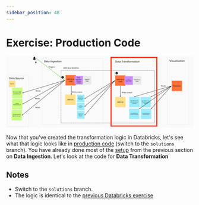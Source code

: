 ```yaml
---
sidebar_position: 48
---
```

# Exercise: Production Code
![project-structure-transformation-navi.png](./assets/project-structure-transformation-navi.png)

Now that you've created the transformation logic in Databricks, let's see what that logic looks like in [production code](https://github.com/data-derp/exercise-co2-vs-temperature-production-code#quickstart) (switch to the `solutions` branch). You have already done most of the [setup](https://github.com/data-derp/exercise-co2-vs-temperature-production-code#quickstart) from the previous section on **Data Ingestion**. Let's look at the code for **Data Transformation**

## Notes
* Switch to the `solutions` branch.
* The logic is identical to the [previous Databricks exercise](https://github.com/data-derp/exercise-co2-vs-temperature-databricks#data-transformation)